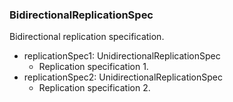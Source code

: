 ### BidirectionalReplicationSpec
Bidirectional replication specification.

- replicationSpec1: UnidirectionalReplicationSpec
  - Replication specification 1.
- replicationSpec2: UnidirectionalReplicationSpec
  - Replication specification 2.
